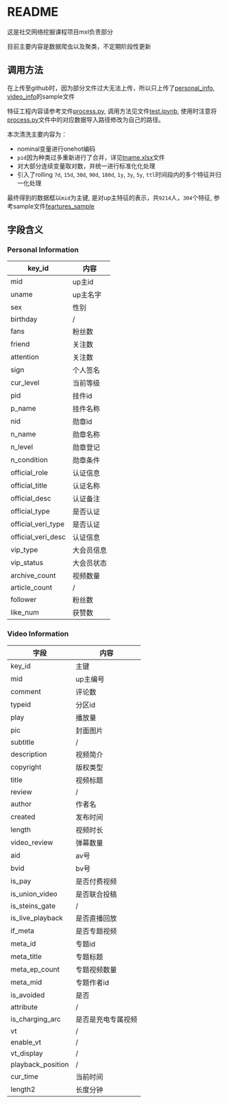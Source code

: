 # README
这是社交网络挖掘课程项目mxl负责部分

目前主要内容是数据爬虫以及聚类，不定期阶段性更新

## 调用方法
在上传至github时，因为部分文件过大无法上传，所以只上传了[personal_info](./data/personal_info_sample.xlsx), [video_info](./data/video_info_sample.xlsx)的sample文件

特征工程内容请参考文件[process.py](./DAEGC/process.py), 调用方法见文件[test.ipynb](./DAEGC/test.ipynb), 使用时注意将[process.py](./DAEGC/process.py)文件中的对应数据导入路径修改为自己的路径。

本次清洗主要内容为：
* nominal变量进行onehot编码
* `pid`因为种类过多重新进行了合并，详见[tname.xlsx](./data/tname.xlsx)文件
* 对大部分连续变量取对数，并统一进行标准化化处理
* 引入了rolling `7d`, `15d`, `30d`, `90d`, `180d`, `1y`, `3y`, `5y`, `ttl`时间段内的多个特征并归一化处理

最终得到的数据框以`mid`为主键, 是对up主特征的表示，共`9214`人，`304`个特征, 参考sample文件[feartures_sample](./data/features_sample.xlsx)

## 字段含义

### Personal Information

| key_id             | 内容       |
| ------------------ | ---------- |
| mid                | up主id     |
| uname              | up主名字   |
| sex                | 性别       |
| birthday           | /          |
| fans               | 粉丝数     |
| friend             | 关注数     |
| attention          | 关注数     |
| sign               | 个人签名   |
| cur_level          | 当前等级   |
| pid                | 挂件id     |
| p_name             | 挂件名称   |
| nid                | 勋章id     |
| n_name             | 勋章名称   |
| n_level            | 勋章登记   |
| n_condition        | 勋章条件   |
| official_role      | 认证信息   |
| official_title     | 认证名称   |
| official_desc      | 认证备注   |
| official_type      | 是否认证   |
| official_veri_type | 是否认证   |
| official_veri_desc | 认证信息   |
| vip_type           | 大会员信息 |
| vip_status         | 大会员状态 |
| archive_count      | 视频数量   |
| article_count      | /          |
| follower           | 粉丝数     |
| like_num           | 获赞数     |



### Video Information

| 字段              | 内容               |
| ----------------- | ------------------ |
| key_id            | 主键               |
| mid               | up主编号           |
| comment           | 评论数             |
| typeid            | 分区id             |
| play              | 播放量             |
| pic               | 封面图片           |
| subtitle          | /                  |
| description       | 视频简介           |
| copyright         | 版权类型           |
| title             | 视频标题           |
| review            | /                  |
| author            | 作者名             |
| created           | 发布时间           |
| length            | 视频时长           |
| video_review      | 弹幕数量           |
| aid               | av号               |
| bvid              | bv号               |
| is_pay            | 是否付费视频       |
| is_union_video    | 是否联合投稿       |
| is_steins_gate    | /                  |
| is_live_playback  | 是否直播回放       |
| if_meta           | 是否专题视频       |
| meta_id           | 专题id             |
| meta_title        | 专题标题           |
| meta_ep_count     | 专题视频数量       |
| meta_mid          | 专题作者id         |
| is_avoided        | 是否               |
| attribute         | /                  |
| is_charging_arc   | 是否是充电专属视频 |
| vt                | /                  |
| enable_vt         | /                  |
| vt_display        | /                  |
| playback_position | /                  |
| cur_time          | 当前时间           |
| length2           | 长度分钟           |